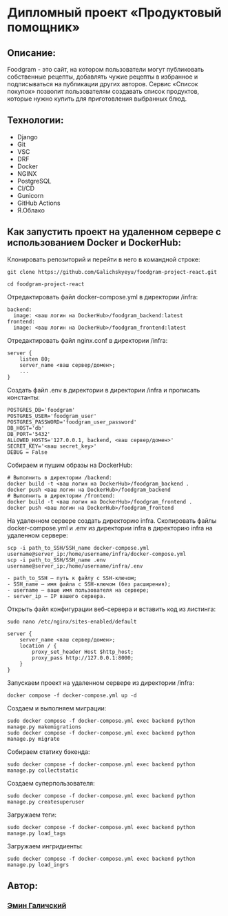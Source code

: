 # Дипломный проект «Продуктовый помощник»

## Описание:
Foodgram - это сайт, на котором пользователи могут публиковать собственные рецепты,
добавлять чужие рецепты в избранное и подписываться на публикации других авторов.
Сервис «Список покупок» позволит пользователям создавать список продуктов,
которые нужно купить для приготовления выбранных блюд.

## Технологии:
- Django
- Git
- VSC
- DRF
- Docker
- NGINX
- PostgreSQL
- CI/CD
- Gunicorn
- GitHub Actions
- Я.Облако

## Как запустить проект на удаленном сервере с использованием Docker и DockerHub:
Клонировать репозиторий и перейти в него в командной строке:

```
git clone https://github.com/Galichskyeyu/foodgram-project-react.git
```

```
cd foodgram-project-react
```

Отредактировать файл docker-compose.yml в директории /infra:

```
backend:
  image: <ваш логин на DockerHub>/foodgram_backend:latest
frontend:
  image: <ваш логин на DockerHub>/foodgram_frontend:latest
```

Отредактировать файл nginx.conf в директории /infra:

```
server {
    listen 80;
    server_name <ваш сервер/домен>;
    ...
}
```

Создать файл .env в директории в директории /infra и прописать константы:

```
POSTGRES_DB='foodgram'
POSTGRES_USER='foodgram_user'
POSTGRES_PASSWORD='foodgram_user_password'
DB_HOST='db'
DB_PORT='5432'
ALLOWED_HOSTS='127.0.0.1, backend, <ваш сервер/домен>'
SECRET_KEY='<ваш secret_key>'
DEBUG = False
```

Собираем и пушим образы на DockerHub:

```
# Выполнить в директории /backend:
docker build -t <ваш логин на DockerHub>/foodgram_backend .
docker push <ваш логин на DockerHub>/foodgram_backend
# Выполнить в директории /frontend:
docker build -t <ваш логин на DockerHub>/foodgram_frontend .
docker push <ваш логин на DockerHub>/foodgram_frontend
```

На удаленном сервере создать директорию infra.
Скопировать файлы docker-compose.yml и .env из директории infra в директорию infra на удаленном сервере:
```
scp -i path_to_SSH/SSH_name docker-compose.yml username@server_ip:/home/username/infra/docker-compose.yml
scp -i path_to_SSH/SSH_name .env username@server_ip:/home/username/infra/.env

- path_to_SSH — путь к файлу с SSH-ключом;
- SSH_name — имя файла с SSH-ключом (без расширения);
- username — ваше имя пользователя на сервере;
- server_ip — IP вашего сервера.
```

Открыть файл конфигурации веб-сервера и вставить код из листинга:
```
sudo nano /etc/nginx/sites-enabled/default
```

```
server {
    server_name <ваш сервер/домен>;
    location / {
        proxy_set_header Host $http_host;
        proxy_pass http://127.0.0.1:8000;
    }
}
```

Запускаем проект на удаленном сервере из директории /infra:

```
docker compose -f docker-compose.yml up -d
```

Создаем и выполняем миграции:

```
sudo docker compose -f docker-compose.yml exec backend python manage.py makemigrations
sudo docker compose -f docker-compose.yml exec backend python manage.py migrate
```

Собираем статику бэкенда:

```
sudo docker compose -f docker-compose.yml exec backend python manage.py collectstatic
```

Создаем суперпользователя:

```
sudo docker compose -f docker-compose.yml exec backend python manage.py createsuperuser
```

Загружаем теги:

```
sudo docker compose -f docker-compose.yml exec backend python manage.py load_tags
```

Загружаем ингридиенты:

```
sudo docker compose -f docker-compose.yml exec backend python manage.py load_ingrs
```

## Автор: 
### [Эмин Галичский](https://github.com/Galichskyeyu "Эмин Галичский")
